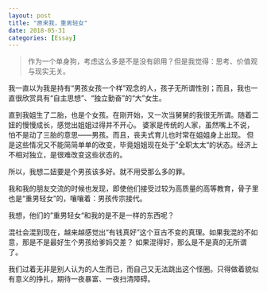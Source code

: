 ```yaml
---
layout: post
title: "原来我，重男轻女"
date: 2018-05-31
categories: [Essay]
---
```


> 作为一个单身狗，考虑这么多是不是没有卵用？但是我觉得：思考、价值观与现实无关。

我一直以为我是持有“男孩女孩一个样”观念的人，孩子无所谓性别；而且，我也一直很欣赏具有“自主思想”、“独立勤奋”的“大”女生。

直到我姐生了二胎，也是个女孩。在刚开始，又一次当舅舅的我很无所谓。随着二妞的慢慢成长，感觉出姐姐过得并不开心。
婆家是传统的人家，虽然嘴上不说，怕不是动了三胎的意思——男孩。而且，丧夫式育儿也时常在姐姐身上出现。
但是这些情况又不能简简单单的改变，毕竟姐姐现在处于”全职太太“的状态。经济上不相对独立，是很难改变这些状态的。

所以，我想二妞要是个男孩该多好。就不用受那么多的罪。

我和我的朋友交流的时候也发现，即使他们接受过较为高质量的高等教育，骨子里也是“重男轻女”的，嚷嚷着：男孩传宗接代。

我想，他们的”重男轻女“和我的是不是一样的东西呢？

混社会混到现在，越来越感觉出“有钱真好”这个亘古不变的真理。如果我混的不如意，那是不是最好生个男孩给爹妈交差？
如果混得好，那么是不是真的无所谓了。

我们过着无非是别人认为的人生而已，而自己又无法跳出这个怪圈。只得做着貌似有意义的挣扎，期待一夜暴富、一夜扫清障碍。

